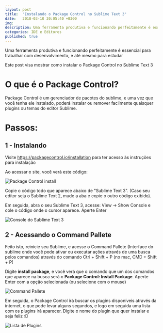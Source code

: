 ```yaml
---
layout: post
title:  "Instalando o Package Control no Sublime Text 3"
date:   2018-03-10 20:05:40 +0300
img:
description: Uma ferramenta produtiva e funcionando perfeitamente é essencial para trabalhar com desenvolvimento, e até mesmo para estudar
categories: IDE e Editores
published: true
---
```


<p>Uma ferramenta produtiva e funcionando perfeitamente é essencial para trabalhar com desenvolvimento, e até mesmo para estudar</p>

<p>Este post visa mostrar como instalar o Package Control no Sublime Text 3</p>

<h1>O que é o Package Control?</h1>

<p>Package Control é um gerenciador de pacotes do sublime, e uma vez que você tenha ele instalado, poderá instalar ou remover facilmente quaisquer plugins ou temas do editor Sublime.</p>

<h1>Passos:</h1>

<h2>1 - Instalando</h2>

<p>Visite <a href="https://packagecontrol.io/installation">https://packagecontrol.io/installation</a> para ter acesso às instruções para instalação</p>

<p>Ao acessar o site, você verá este código:</p>

<p>
  <img src="{{ "/assets/img/package-control-install.png" | prepend: site.baseurl }}" alt="Package Control install" class="center-img">
</p>

<p>Copie o código todo que aparece abaixo de "Sublime Text 3". (Caso seu editor seja o Sublime Text 2, mude a aba e copie o outro código exibido).</p>

<p>Em seguida, abra o seu Sublime Text 3, acesse: View -> Show Console e cole o código onde o cursor aparece. Aperte Enter</p>

<p>
  <img src="{{ "/assets/img/show-console.png" | prepend: site.baseurl }}" alt="Console do Sublime Text 3" class="center-img">
</p>

<h2>2 - Acessando o Command Pallete</h2>

<p>Feito isto, reinicie seu Sublime, e acesse o Command Pallete (Interface do sublime onde você pode ativar ou executar ações através de uma busca pelos comandos) através do comando Ctrl + Shift + P (no mac, CMD + Shift + P)</p>

<p>Digite <strong>install package</strong>, e você verá que o comando que um dos comandos que aparece na busca será o <strong>Package Control: Install Package</strong>. Aperte Enter com a opção selecionada (ou selecione com o mouse)</p>

<p>
  <img src="{{ "/assets/img/command-pallete.png" | prepend: site.baseurl }}" alt="Command Pallete" class="center-img">
</p>

<p>Em seguida, o Package Control irá buscar os plugins disponíveis através da internet, o que pode levar alguns segundos, e logo em seguida uma lista com os plugins irá aparecer. Digite o nome do plugin que quer instalar e seja feliz :D</p>

<p>
  <img src="{{ "/assets/img/plugins-list.png" | prepend: site.baseurl }}" alt="Lista de Plugins" class="center-img">
</p>
